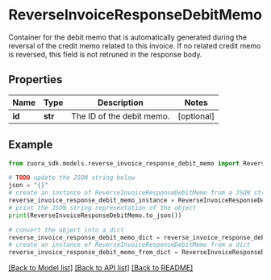 # ReverseInvoiceResponseDebitMemo

Container for the debit memo that is automatically generated during the reversal of the credit memo related to this invoice. If no related credit memo is reversed, this field is not retruned in the response body. 

## Properties

Name | Type | Description | Notes
------------ | ------------- | ------------- | -------------
**id** | **str** | The ID of the debit memo. | [optional] 

## Example

```python
from zuora_sdk.models.reverse_invoice_response_debit_memo import ReverseInvoiceResponseDebitMemo

# TODO update the JSON string below
json = "{}"
# create an instance of ReverseInvoiceResponseDebitMemo from a JSON string
reverse_invoice_response_debit_memo_instance = ReverseInvoiceResponseDebitMemo.from_json(json)
# print the JSON string representation of the object
print(ReverseInvoiceResponseDebitMemo.to_json())

# convert the object into a dict
reverse_invoice_response_debit_memo_dict = reverse_invoice_response_debit_memo_instance.to_dict()
# create an instance of ReverseInvoiceResponseDebitMemo from a dict
reverse_invoice_response_debit_memo_from_dict = ReverseInvoiceResponseDebitMemo.from_dict(reverse_invoice_response_debit_memo_dict)
```
[[Back to Model list]](../README.md#documentation-for-models) [[Back to API list]](../README.md#documentation-for-api-endpoints) [[Back to README]](../README.md)


